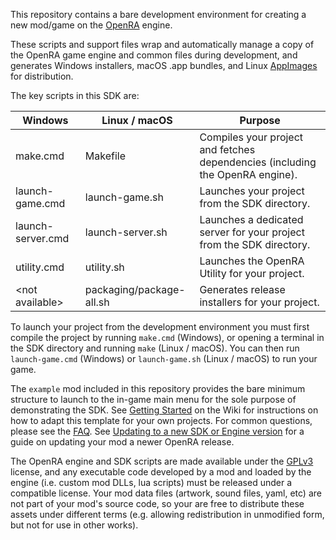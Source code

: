 This repository contains a bare development environment for creating a new mod/game on the [OpenRA](https://github.com/OpenRA/OpenRA) engine.

These scripts and support files wrap and automatically manage a copy of the OpenRA game engine and common files during development, and generates Windows installers, macOS .app bundles, and Linux [AppImages](https://appimage.org/) for distribution.

The key scripts in this SDK are:

| Windows               | Linux / macOS            | Purpose
| --------------------- | ------------------------ | ------------- |
| make.cmd              | Makefile                 | Compiles your project and fetches dependencies (including the OpenRA engine).
| launch-game.cmd       | launch-game.sh           | Launches your project from the SDK directory.
| launch-server.cmd     | launch-server.sh         | Launches a dedicated server for your project from the SDK directory.
| utility.cmd           | utility.sh         | Launches the OpenRA Utility for your project.
| &lt;not available&gt; | packaging/package-all.sh | Generates release installers for your project.

To launch your project from the development environment you must first compile the project by running `make.cmd` (Windows), or opening a terminal in the SDK directory and running `make` (Linux / macOS).  You can then run `launch-game.cmd` (Windows) or `launch-game.sh` (Linux / macOS) to run your game.

The `example` mod included in this repository provides the bare minimum structure to launch to the in-game main menu for the sole purpose of demonstrating the SDK.  See [Getting Started](https://github.com/OpenRA/OpenRAModTemplate/wiki/Getting-Started) on the Wiki for instructions on how to adapt this template for your own projects.  For common questions, please see the [FAQ](https://github.com/OpenRA/OpenRAModSDK/wiki/FAQ).  See [Updating to a new SDK or Engine version](https://github.com/OpenRA/OpenRAModSDK/wiki/Updating-to-a-new-SDK-or-Engine-version) for a guide on updating your mod a newer OpenRA release.

The OpenRA engine and SDK scripts are made available under the [GPLv3](https://github.com/OpenRA/OpenRA/blob/bleed/COPYING) license, and any executable code developed by a mod and loaded by the engine (i.e. custom mod DLLs, lua scripts) must be released under a compatible license.  Your mod data files (artwork, sound files, yaml, etc) are not part of your mod's source code, so your are free to distribute these assets under different terms (e.g. allowing redistribution in unmodified form, but not for use in other works).
